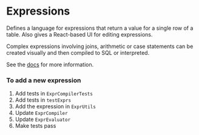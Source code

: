 # Expressions

Defines a language for expressions that return a value for a single row of a table. Also gives a React-based UI for editing expressions.

Complex expressions involving joins, arithmetic or case statements can be created visually and then compiled to SQL or interpreted.

See the [docs](docs/Expressions.md) for more information.

### To add a new expression
1. Add tests in `ExprCompilerTests`
2. Add tests in `testExprs`
3. Add the expression in `ExprUtils`
4. Update `ExprCompiler`
5. Update `ExprEvaluator`
6. Make tests pass
